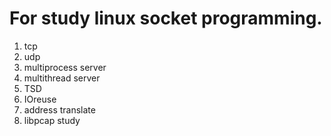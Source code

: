 # For study linux socket programming.


1.	tcp
2.	udp
3.  multiprocess server
4.  multithread server
5.  TSD
6.  IOreuse
7.	address translate
8.  libpcap study
